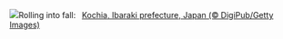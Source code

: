 ![](https://www.bing.com/th?id=OHR.KochiaJapan_EN-US9866955641_UHD.jpg&w=1000)Rolling into fall:&nbsp;&ensp;[Kochia, Ibaraki prefecture, Japan (© DigiPub/Getty Images)](https://www.bing.com/th?id=OHR.KochiaJapan_EN-US9866955641_UHD.jpg)
<br><br/>
